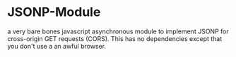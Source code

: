 JSONP-Module
============

a very bare bones javascript asynchronous module to implement JSONP for cross-origin GET requests (CORS).  This has no dependencies except that you don't use a an awful browser.
